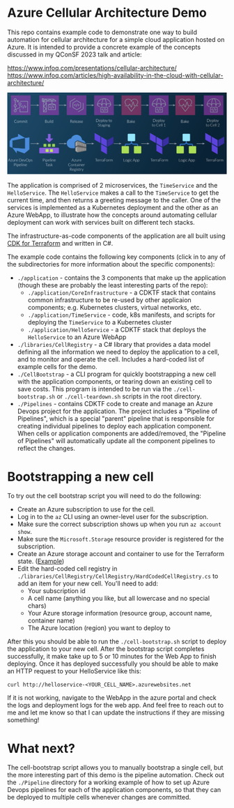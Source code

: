 # Azure Cellular Architecture Demo

This repo contains example code to demonstrate one way to build automation for cellular architecture for a simple cloud
application hosted on Azure. It is intended to provide a concrete example of the concepts discussed in my QConSF 2023
talk and article:

https://www.infoq.com/presentations/cellular-architecture/
https://www.infoq.com/articles/high-availability-in-the-cloud-with-cellular-architecture/

![Deployment template](./deployment-template.png)

The application is comprised of 2 microservices, the `TimeService` and the `HelloService`. The `HelloService` makes a
call to the `TimeService` to get the current time, and then returns a greeting message to the caller. One of the services
is implemented as a Kubernetes deployment and the other as an Azure WebApp, to illustrate how the concepts around
automating cellular deployment can work with services built on different tech stacks.

The infrastructure-as-code components of the application are all built using [CDK for Terraform](https://developer.hashicorp.com/terraform/cdktf)
and written in C#.

The example code contains the following key components (click in to any of the subdirectories for more information about
the specific components):

* `./application` - contains the 3 components that make up the application (though these are probably the least interesting
  parts of the repo):
  * `./application/CoreInfrastructure` - a CDKTF stack that contains common infrastructure to be re-used by other applicaion
    components; e.g. Kubernetes clusters, virtual networks, etc.
  * `./application/TimeService` - code, k8s manifests, and scripts for deploying the `TimeService` to a Kubernetes cluster
  * `./application/HelloService` - a CDKTF stack that deploys the `HelloService` to an Azure WebApp
* `./libraries/CellRegistry` - a C# library that provides a data model defining all the information we need to deploy
  the application to a cell, and to monitor and operate the cell. Includes a hard-coded list of example cells for the demo.
* `./CellBootstrap` - a CLI program for quickly bootstrapping a new cell with the application components, or tearing down
  an existing cell to save costs. This program is intended to be run via the `./cell-bootstrap.sh` or `./cell-teardown.sh`
  scripts in the root directory.
* `./Pipelines` - contains CDKTF code to create and manage an Azure Devops project for the application. The project includes
  a "Pipeline of Pipelines", which is a special "parent" pipeline that is responsible for creating individual pipelines
  to deploy each application component. When cells or application components are added/removed, the "Pipeline of Pipelines"
  will automatically update all the component pipelines to reflect the changes.

# Bootstrapping a new cell

To try out the cell bootstrap script you will need to do the following:

* Create an Azure subscription to use for the cell.
* Log in to the `az` CLI using an owner-level user for the subscription.
* Make sure the correct subscription shows up when you run `az account show`.
* Make sure the `Microsoft.Storage` resource provider is registered for the subscription.
* Create an Azure storage account and container to use for the Terraform state. ([Example](https://learn.microsoft.com/en-us/azure/developer/terraform/store-state-in-azure-storage?tabs=azure-cli#2-configure-remote-state-storage-account))
* Edit the hard-coded cell registry in `./libraries/CellRegistry/CellRegistry/HardCodedCellRegistry.cs` to add an item
  for your new cell. You'll need to add:
  * Your subscription id
  * A cell name (anything you like, but all lowercase and no special chars)
  * Your Azure storage information (resource group, account name, container name)
  * The Azure location (region) you want to deploy to

After this you should be able to run the `./cell-bootstrap.sh` script to deploy the application to your new cell. After
the bootstrap script completes successfully, it make take up to 5 or 10 minutes for the Web App to finish deploying.
Once it has deployed successfully you should be able to make an HTTP request to your HelloService like this:

```
curl http://helloservice-<YOUR_CELL_NAME>.azurewebsites.net
```

If it is not working, navigate to the WebApp in the azure portal and check the logs and deployment logs for the web app.
And feel free to reach out to me and let me know so that I can update the instructions if they are missing something!

# What next?

The cell-bootstrap script allows you to manually bootstrap a single cell, but the more interesting part of this demo is
the pipeline automation. Check out the `./Pipeline` directory for a working example of how to set up Azure Devops pipelines
for each of the application components, so that they can be deployed to multiple cells whenever changes are committed.
